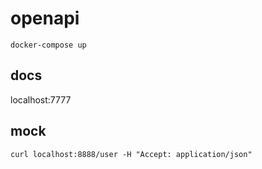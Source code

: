 # openapi

```shell
docker-compose up
```

## docs

localhost:7777

## mock

```shell
curl localhost:8888/user -H "Accept: application/json"
```
